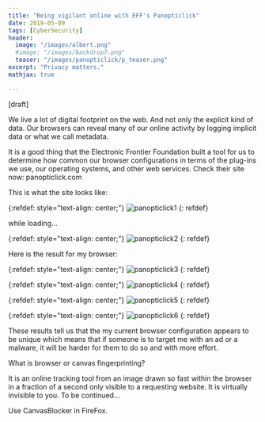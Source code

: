 ```yaml
---
title: "Being vigilant online with EFF's Panopticlick"
date: 2019-05-09
tags: [CyberSecurity]
header:
  image: "/images/albert.png"
  #image: "/images/backdrop7.png"
  teaser: "/images/panopticlick/p_teaser.png"
excerpt: "Privacy matters."
mathjax: true

---
```


<div id="fb-root"></div>
<script async defer src="https://connect.facebook.net/en_US/sdk.js#xfbml=1&version=v3.2"></script>

[draft]

We live a lot of digital footprint on the web. And not only the explicit kind of data. Our browsers can reveal many of our online activity by logging implicit data or what we call metadata.

It is a good thing that the Electronic Frontier Foundation built a tool for us to determine how common our browser configurations in terms of the plug-ins we use, our operating systems, and other web services. Check their site now: panopticlick.com

This is what the site looks like:

{:refdef: style="text-align: center;"}
<img src="{{ site.url }}{{ site.baseurl }}/images/panopticlick/main_image.png" alt="panopticlick1" class="center">
{: refdef}

while loading...

{:refdef: style="text-align: center;"}
<img src="{{ site.url }}{{ site.baseurl }}/images/panopticlick/loading.png" alt="panopticlick2" class="center">
{: refdef}

Here is the result for my browser:

{:refdef: style="text-align: center;"}
<img src="{{ site.url }}{{ site.baseurl }}/images/panopticlick/results1.png" alt="panopticlick3" class="center">
{: refdef}

{:refdef: style="text-align: center;"}
<img src="{{ site.url }}{{ site.baseurl }}/images/panopticlick/results2.png" alt="panopticlick4" class="center">
{: refdef}

{:refdef: style="text-align: center;"}
<img src="{{ site.url }}{{ site.baseurl }}/images/panopticlick/results3.png" alt="panopticlick5" class="center">
{: refdef}

{:refdef: style="text-align: center;"}
<img src="{{ site.url }}{{ site.baseurl }}/images/panopticlick/results4.png" alt="panopticlick6" class="center">
{: refdef}

These results tell us that the my current browser configuration appears to be unique which means that if someone is to target me with an ad or a malware, it will be harder for them to do so and with more effort.

What is browser or canvas fingerprinting?

It is an online tracking tool from an image drawn so fast within the browser in a fraction of a second only visible to a requesting website. It is virtually invisible to you. To be continued...

Use CanvasBlocker in FireFox.


<script async src="//pagead2.googlesyndication.com/pagead/js/adsbygoogle.js"></script>
<script>
  (adsbygoogle = window.adsbygoogle || []).push({
    google_ad_client: "ca-pub-6410209740119334",
    enable_page_level_ads: true
  });
</script>

<div class="fb-comments" data-href="https://albertyumol.github.io/" data-numposts="5"></div>
